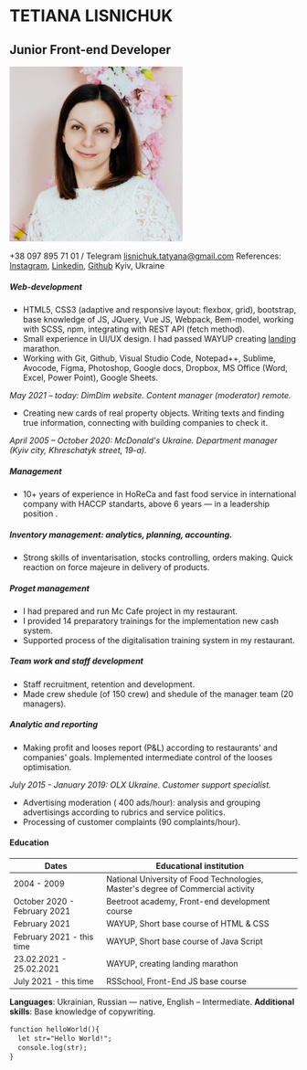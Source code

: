 # TETIANA LISNICHUK

## Junior Front-end Developer

![CV Photo](photo.png)

+38 097 895 71 01 / Telegram
<lisnichuk.tatyana@gmail.com>
References: [Instagram], [Linkedin], [Github]
Kyiv, Ukraine

##### Web-development

- HTML5, CSS3 (adaptive and responsive layout: flexbox, grid), bootstrap, base knowledge of JS, JQuery, Vue JS, Webpack, Bem-model, working with SCSS, npm, integrating with REST API (fetch method).
- Small experience in UI/UX design. I had passed WAYUP creating [landing] marathon.
- Working with Git, Github, Visual Studio Code, Notepad++, Sublime, Avocode, Figma, Photoshop, Google docs, Dropbox, MS Office (Word, Excel, Power Point), Google Sheets.

_May 2021 – today: DimDim website. Content manager (moderator) remote._

- Creating new cards of real property objects. Writing texts and finding true information, connecting with building companies to check it.

_April 2005 – October 2020: McDonald's Ukraine. Department manager (Kyiv city, Khreschatyk street, 19-a)._

##### Management

- 10+ years of experience in HoReCa and fast food service in international company with HACCP standarts, above 6 years — in a leadership position .

##### Inventory management: analytics, planning, accounting.

- Strong skills of inventarisation, stocks controlling, orders making. Quick reaction on force majeure in delivery of products.

##### Proget management

- I had prepared and run Mc Cafe project in my restaurant.
- I provided 14 preparatory trainings for the implementation new cash system.
- Supported process of the digitalisation training system in my restaurant.

##### Team work and staff development

- Staff recruitment, retention and development.
- Made crew shedule (of 150 crew) and shedule of the manager team (20 managers).

##### Analytic and reporting

- Making profit and looses report (P&L) according to restaurants' and companies' goals. Implemented intermediate control of the looses optimisation.

_July 2015 - January 2019: OLX Ukraine. Customer support specialist._

- Advertising moderation ( 400 ads/hour): analysis and grouping advertisings according to rubrics and service politics.
- Processing of customer complaints (90 complaints/hour).

#### Education

| Dates                        | Educational institution                                                          |
| ---------------------------- | -------------------------------------------------------------------------------- |
| 2004 - 2009                  | National University of Food Technologies, Master's degree of Commercial activity |
| October 2020 - February 2021 | Beetroot academy, Front-end development course                                   |
| February 2021                | WAYUP, Short base course of HTML & CSS                                           |
| February 2021 - this time    | WAYUP, Short base course of Java Script                                          |
| 23.02.2021 - 25.02.2021      | WAYUP, creating landing marathon                                                 |
| July 2021 - this time        | RSSchool, Front-End JS base course                                               |

**Languages**: Ukrainian, Russian — native, English – Intermediate.
**Additional skills**: Base knowledge of copywriting.

```
function helloWorld(){
  let str="Hello World!";
  console.log(str);
}
```

[lisnichuk.tatyana@gmail.com]: lisnichuk.tatyana@gmail.com
[instagram]: https://www.instagram.com/tatiana_lisnichuk/
[linkedin]: https://www.linkedin.com/in/%D1%82%D0%B0%D1%82%D1%8C%D1%8F%D0%BD%D0%B0-%D0%BB%D0%B8%D1%81%D0%BD%D0%B8%D1%87%D1%83%D0%BA-b1308a132/
[github]: https://github.com/tatyana-lisnichuk?tab=repositories
[landing]: https://www.figma.com/file/I51wSSDaXSYw6RAe8TLrNL/Coffee?node-id=0%3A1
